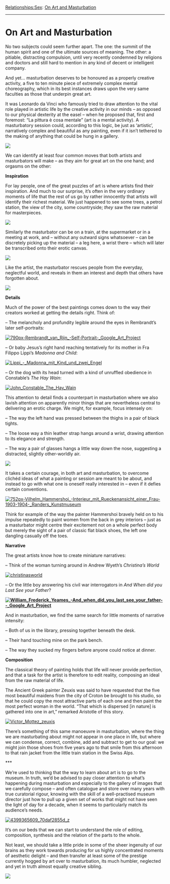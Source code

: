 [Relationships:](https://www.theschooloflife.com/thebookoflife/category/relationships/)[Sex](https://www.theschooloflife.com/thebookoflife/category/relationships/sex/): [On Art and Masturbation](https://www.theschooloflife.com/thebookoflife/on-art-and-masturbation/)

* * *

# On Art and Masturbation

No two subjects could seem further apart. The one: the summit of the human spirit and one of the ultimate sources of meaning. The other: a pitiable, distracting compulsion, until very recently condemned by religions and doctors and still hard to mention in any kind of decent or intelligent company.

And yet… masturbation deserves to be honoured as a properly creative activity, a five to ten minute piece of extremely complex mental choreography, which in its best instances draws upon the very same faculties as those that underpin great art.

It was Leonardo da Vinci who famously tried to draw attention to the vital role played in artistic life by the creative activity in our minds – as opposed to our physical dexterity at the easel – when he proposed that, first and foremost: “La pittura è cosa mentale” (art is a mental activity). A masturbatory session could, according to this logic, be just as ‘artistic’, narratively complex and beautiful as any painting, even if it isn’t&nbsp;tethered to the making of anything that could be hung in a gallery.

![](http://www.wetcanvas.com/Community/images/27-Dec-2008/108953-108953-P2080332.jpg)

We can identify at least four common moves that both artists and masturbators will make – as they aim for great art on the one hand; and orgasms on the other:

**Inspiration**

For lay people, one of the great puzzles of art is where artists find their inspiration. And much to our surprise, it’s often in the very ordinary moments of life that the rest of us go by rather innocently that artists will identify their richest material. We just happened to see some trees, a petrol station, the view of the city, some countryside;&nbsp;_they_ saw the raw material for masterpieces.

![](https://www.theschooloflife.com/thebookoflife/wp-content/uploads/2015/12/Vincent_van_Gogh_-_Wheat_Field_with_Cypresses_-_Google_Art_Project-1024x806.jpg)

Similarly the masturbator can be on a train, at the supermarket or in a meeting at work, and – without any outward signs whatsoever – can be discretely picking up the material – a leg here, a wrist there – which will later be transcribed onto their erotic canvas.

![](http://i.telegraph.co.uk/multimedia/archive/01247/rail_passengers_1247824c.jpg)

Like the artist, the masturbator rescues people from the everyday, neglectful world, and reveals in them an interest and depth that others have forgotten about.

![](https://upload.wikimedia.org/wikipedia/commons/0/03/Johannes_Vermeer_-_The_lacemaker_(c.1669-1671).jpg)

**Details**

Much of the power of the best paintings comes down to the way their creators worked at getting the details right. Think of:

– The melancholy and profundity legible around the eyes in Rembrandt’s later self-portraits:

[![790px-Rembrandt_van_Rijn_-_Self-Portrait_-_Google_Art_Project](https://www.theschooloflife.com/thebookoflife/wp-content/uploads/2015/12/790px-Rembrandt_van_Rijn_-_Self-Portrait_-_Google_Art_Project.jpg)](http://www.thebookoflife.org/wp-content/uploads/2015/12/790px-Rembrandt_van_Rijn_-_Self-Portrait_-_Google_Art_Project.jpg)

– Or baby Jesus’s right hand reaching tentatively for its mother in Fra Filippo&nbsp;Lippi’s _Madonna and Child_:

[![Lippi_-_Madonna_mit_Kind_und_zwei_Engel](https://www.theschooloflife.com/thebookoflife/wp-content/uploads/2015/12/Lippi_-_Madonna_mit_Kind_und_zwei_Engel.jpeg)](http://www.thebookoflife.org/wp-content/uploads/2015/12/Lippi_-_Madonna_mit_Kind_und_zwei_Engel.jpeg)

– Or the dog with its head turned with a kind of unruffled obedience in Constable’s _The Hay Wain_:

[![John_Constable_The_Hay_Wain](https://www.theschooloflife.com/thebookoflife/wp-content/uploads/2015/12/John_Constable_The_Hay_Wain.jpg)](http://www.thebookoflife.org/wp-content/uploads/2015/12/John_Constable_The_Hay_Wain.jpg)

This attention to detail finds a counterpart in masturbation where we also lavish attention on apparently minor things that are nevertheless central to delivering an erotic charge. We might, for example, focus intensely on:

– The way the left hand was pressed between the&nbsp;thighs in a pair of black tights.

– The loose way a thin leather strap hangs around a wrist, drawing attention to its elegance and strength.

– The way a pair of glasses hangs a little way down the nose, suggesting a distracted, slightly other-worldly air.

![](http://farm3.static.flickr.com/2703/4095258654_790dbe6e5a.jpg)

It takes a certain courage, in both art and masturbation, to overcome clichéd ideas of what a painting or session are meant to be about, and instead to go with what one is oneself really interested in – even if it defies certain conventions.

[![752px-Vilhelm_Hammershoi_-_Interieur_mit_Rueckenansicht_einer_Frau_-_1903-1904_-_Randers_Kunstmuseum](https://www.theschooloflife.com/thebookoflife/wp-content/uploads/2015/12/752px-Vilhelm_Hammershoi_-_Interieur_mit_Rueckenansicht_einer_Frau_-_1903-1904_-_Randers_Kunstmuseum.jpg)](http://www.thebookoflife.org/wp-content/uploads/2015/12/752px-Vilhelm_Hammershoi_-_Interieur_mit_Rueckenansicht_einer_Frau_-_1903-1904_-_Randers_Kunstmuseum.jpg)

Think for example of the way the painter Hammershoi bravely held on to his impulse repeatedly to paint women from the back in grey interiors&nbsp;– just as a masturbator might centre their excitement not on a whole perfect body but merely the sight of a pair of classic flat black shoes, the left one dangling casually off the toes.

**Narrative**

The great artists know how to create miniature narratives:

– Think of the woman turning around in Andrew Wyeth’s _Christina’s World_

[![christinasworld](https://www.theschooloflife.com/thebookoflife/wp-content/uploads/2015/12/christinasworld.jpg)](http://www.thebookoflife.org/wp-content/uploads/2015/12/christinasworld.jpg)

– Or the little boy answering his civil war interrogators in _And When did you Last See your Father_?

**[![William_Frederick_Yeames_-_And_when_did_you_last_see_your_father-_-_Google_Art_Project](https://www.theschooloflife.com/thebookoflife/wp-content/uploads/2015/12/William_Frederick_Yeames_-_And_when_did_you_last_see_your_father-_-_Google_Art_Project.jpg)](http://www.thebookoflife.org/wp-content/uploads/2015/12/William_Frederick_Yeames_-_And_when_did_you_last_see_your_father-_-_Google_Art_Project.jpg)**

And in masturbation, we find the same search for little moments of narrative intensity:

– Both of us in the library, pressing together beneath the desk.

– Their hand touching mine on the park bench.

– The way they sucked my fingers before anyone could notice at dinner.

**Composition**

The classical theory of painting holds that life will never provide perfection, and that a task for the artist is therefore to edit reality, composing an ideal from the raw material of life.

The Ancient Greek painter Zeuxis was said to have requested that the five most beautiful maidens from the city of Croton be brought to his studio, so that he could copy the most attractive parts of each one and then paint the most perfect woman in the world. “That which is dispersed [in nature] is gathered into one in art,”&nbsp;remarked Aristotle of this story.

[![Victor_Mottez_zeuxis](https://www.theschooloflife.com/thebookoflife/wp-content/uploads/2015/12/Victor_Mottez_zeuxis.jpg)](http://www.thebookoflife.org/wp-content/uploads/2015/12/Victor_Mottez_zeuxis.jpg)

There’s something of this same manoeuvre in masturbation, where the thing we are masturbating about might not appear in one place in life, but where we can condense, correct, combine, add and subtract to get to our goal: we might join those shoes from five years ago to that smile from this afternoon to that rain jacket from the little train station in the Swiss Alps.

\*\*\*

We’re used to thinking that the way to learn about art is to go to the museum. In truth, we’d be advised to pay closer attention to what’s happening during masturbation and especially to the gallery of images that we carefully compose – and often catalogue and store over many years with true curatorial rigour, knowing with the skill of a well-practised museum director just how to pull up a given set of works that might not have seen the light of day for a decade, when it seems to particularly match its audience’s needs.

[![4399365609_70daf2855d_z](https://www.theschooloflife.com/thebookoflife/wp-content/uploads/2015/12/4399365609_70daf2855d_z.jpg)](http://www.thebookoflife.org/wp-content/uploads/2015/12/4399365609_70daf2855d_z.jpg)

It’s on our beds that we can start to understand the role of editing, composition, synthesis and the relation of the parts to the whole.

Not least, we should take a little pride in some of the sheer ingenuity of our brains as they work towards producing for us highly concentrated moments of aesthetic delight – and then transfer at least some of the prestige currently hogged by art over to masturbation, its much humbler, neglected and yet in truth almost equally creative sibling.

[![](https://img.youtube.com/vi/6O4KR0TAzWc/0.jpg)](https://www.youtube.com/embed/6O4KR0TAzWc '')
